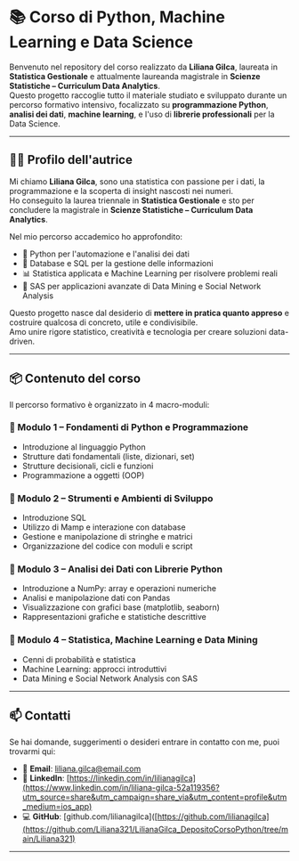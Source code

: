 # 📚 Corso di Python, Machine Learning e Data Science

Benvenuto nel repository del corso realizzato da **Liliana Gilca**, laureata in **Statistica Gestionale** e attualmente laureanda magistrale in **Scienze Statistiche – Curriculum Data Analytics**.  
Questo progetto raccoglie tutto il materiale studiato e sviluppato durante un percorso formativo intensivo, focalizzato su **programmazione Python**, **analisi dei dati**, **machine learning**, e l'uso di **librerie professionali** per la Data Science.

---

## 👩‍🎓 Profilo dell'autrice

Mi chiamo **Liliana Gilca**, sono una statistica con passione per i dati, la programmazione e la scoperta di insight nascosti nei numeri.  
Ho conseguito la laurea triennale in **Statistica Gestionale** e sto per concludere la magistrale in **Scienze Statistiche – Curriculum Data Analytics**.

Nel mio percorso accademico ho approfondito:

- 🐍 Python per l'automazione e l'analisi dei dati  
- 💾 Database e SQL per la gestione delle informazioni  
- 📊 Statistica applicata e Machine Learning per risolvere problemi reali  
- 🧠 SAS per applicazioni avanzate di Data Mining e Social Network Analysis  

Questo progetto nasce dal desiderio di **mettere in pratica quanto appreso** e costruire qualcosa di concreto, utile e condivisibile.  
Amo unire rigore statistico, creatività e tecnologia per creare soluzioni data-driven.

---

## 📦 Contenuto del corso

Il percorso formativo è organizzato in 4 macro-moduli:

### 🔹 Modulo 1 – Fondamenti di Python e Programmazione
- Introduzione al linguaggio Python  
- Strutture dati fondamentali (liste, dizionari, set)  
- Strutture decisionali, cicli e funzioni  
- Programmazione a oggetti (OOP)  

### 🔹 Modulo 2 – Strumenti e Ambienti di Sviluppo
- Introduzione SQL  
- Utilizzo di Mamp e interazione con database  
- Gestione e manipolazione di stringhe e matrici  
- Organizzazione del codice con moduli e script  

### 🔹 Modulo 3 – Analisi dei Dati con Librerie Python
- Introduzione a NumPy: array e operazioni numeriche  
- Analisi e manipolazione dati con Pandas  
- Visualizzazione con grafici base (matplotlib, seaborn)  
- Rappresentazioni grafiche e statistiche descrittive  

### 🔹 Modulo 4 – Statistica, Machine Learning e Data Mining
- Cenni di probabilità e statistica  
- Machine Learning: approcci introduttivi  
- Data Mining e Social Network Analysis con SAS  

---

## 📫 Contatti

Se hai domande, suggerimenti o desideri entrare in contatto con me, puoi trovarmi qui:

- 📧 **Email**: liliana.gilca@email.com  
- 💼 **LinkedIn**: [https://linkedin.com/in/lilianagilca](https://www.linkedin.com/in/liliana-gilca-52a119356?utm_source=share&utm_campaign=share_via&utm_content=profile&utm_medium=ios_app)
- 💻 **GitHub**: [github.com/lilianagilca]([https://github.com/lilianagilca](https://github.com/Liliana321/LilianaGilca_DepositoCorsoPython/tree/main/Liliana321) 

---




